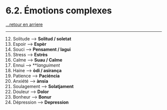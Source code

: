 # 6.2. Émotions complexes

[...retour en arriere](../../menu_fiches.md)

---

12. Solitude  --> **Solitud / soletat**
13. Espoir  --> **Espèr**
14. Souci  --> **Pensament / lagui**
15. Stress  --> **Estrès**
16. Calme  --> **Suau / Calme**
17. Ennui  --> ***languiment*
18. Haine  --> **òdi / asirança**
19. Patience  --> **Paciéncia**
20. Anxiété  --> **ànsia**
21. Soulagement  --> **Solatjament**
22. Douleur  --> **Dolor**
23. Bonheur  --> **Bonur**
24. Dépression  --> **Depression**